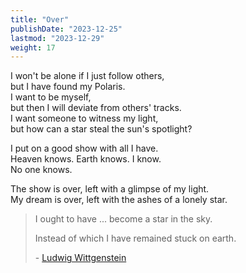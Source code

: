 ```yaml
---
title: "Over"
publishDate: "2023-12-25"
lastmod: "2023-12-29"
weight: 17
---
```


I won't be alone if I just follow others,<br/>
but I have found my Polaris.<br/>
I want to be myself,<br/>
but then I will deviate from others' tracks.<br/>
I want someone to witness my light,<br/>
but how can a star steal the sun's spotlight?<br/>

I put on a good show with all I have.<br/>
Heaven knows. Earth knows. I know.<br/>
No one knows.<br/>

The show is over, left with a glimpse of my light.<br/>
My dream is over, left with the ashes of a lonely star.<br/>

> I ought to have ... become a star in the sky.
>
> Instead of which I have remained stuck on earth.
>
> \- [Ludwig Wittgenstein](https://www.goodreads.com/quotes/11448632-i-ought-to-have-become-a-star-in-the)
